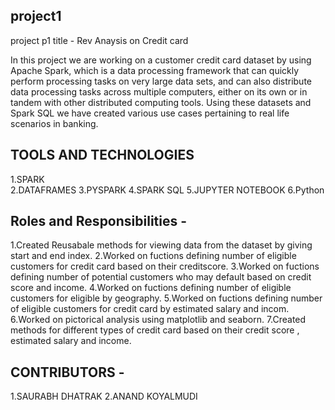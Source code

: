 ## project1
project p1 title - Rev Anaysis on Credit card


 In this project we are working on a customer credit card dataset  by
using Apache Spark, which is a data processing framework that can quickly perform processing tasks on very large data
sets, and can also distribute data processing tasks across multiple computers, either on its own or in tandem with other
distributed computing tools. Using these datasets and Spark SQL we have created various use cases pertaining to real life scenarios in banking.

## TOOLS AND TECHNOLOGIES

1.SPARK <br>
2.DATAFRAMES
3.PYSPARK
4.SPARK SQL
5.JUPYTER NOTEBOOK
6.Python

## Roles and Responsibilities - 
1.Created Reusabale methods for viewing data from the dataset by giving start and end index.
2.Worked on fuctions defining number of eligible customers for credit card based on their creditscore.
3.Worked on fuctions defining number of potential customers who may default based on credit score and income.
4.Worked on fuctions defining number of eligible customers for eligible by geography.
5.Worked on fuctions defining number of eligible customers for credit card by estimated salary and incom.
6.Worked on pictorical analysis using matplotlib and seaborn.
7.Created methods for different types of credit card based on their credit score , estimated salary and income.

## CONTRIBUTORS - 
1.SAURABH DHATRAK
2.ANAND KOYALMUDI
